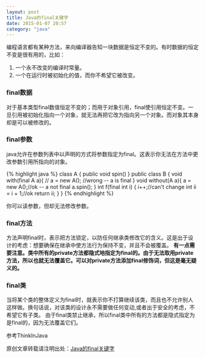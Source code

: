 ```yaml
---
layout: post
title: Java的final关键字
date: 2015-01-07 20:57
category: "java"
---
```


编程语言都有某种方法，来向编译器告知一块数据是恒定不变的。有时数据的恒定不变是很有用的，比如：

1. 一个永不改变的编译时常量。
2. 一个在运行时被初始化的值，而你不希望它被改变。

### final数据
对于基本类型final数值恒定不变的；而用于对象引用，final使引用恒定不变。一旦引用被初始化指向一个对象，就无法再把它改为指向另一个对象。而对象其本身却是可以被修改的。

### final参数
java允许在参数列表中以声明的方式将参数指定为final。这表示你无法在方法中更改参数引用所指向的对象。

{% highlight java %}
class A {
	public void spin()
}
public class B {
	void with(final A a){
		// a = new A(); //wrong -- a is final
	}
	void without(A a){
		a = new A();//ok -- a not final
		a.spin();
	}
	int f(final int i) {
		i++;//can't change
		int ii = i + 1;//ok
		return ii;
	}
}
{% endhighlight %}

你可以读参数，但却无法修改参数。

### final方法
方法声明final时，表示把方法锁定，以防任何继承类修改它的含义。这是出于设计的考虑：想要确保在继承中使方法行为保持不变，并且不会被覆盖。
**有一点需要注意。类中所有的private方法都隐式地指定为final的。由于无法取用private方法，所以也就无法覆盖它。可以对private方法添加final修饰词，但这是毫无疑义的。**

### final类
当将某个类的整体定义为final时，就表示你不打算继续该类，而且也不允许别人这样做。换句话说，对该类的设计永不需要做任何变动,或者出于安全的考虑，不希望它有子类。
由于final类禁止继承，所以final类中所有的方法都是隐式指定为是final的，因为无法覆盖它们。

参考ThinkInJava

原创文章转载请注明出处：[Java的final关键字](http://www.9leg.com/java/2015/01/07/final-keyword.html)
